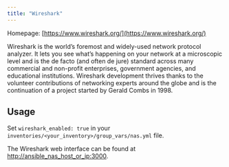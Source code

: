 ```yaml
---
title: "Wireshark"
---
```


Homepage: [https://www.wireshark.org/](https://www.wireshark.org/)

Wireshark is the world’s foremost and widely-used network protocol analyzer. It lets you see what’s happening on your network at a microscopic level and is the de facto (and often de jure) standard across many commercial and non-profit enterprises, government agencies, and educational institutions. Wireshark development thrives thanks to the volunteer contributions of networking experts around the globe and is the continuation of a project started by Gerald Combs in 1998.

## Usage

Set `wireshark_enabled: true` in your `inventories/<your_inventory>/group_vars/nas.yml` file.

The Wireshark web interface can be found at [http://ansible_nas_host_or_ip:3000](http://ansible_nas_host_or_ip:3000).
